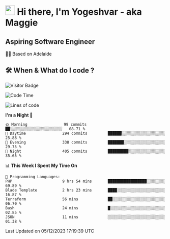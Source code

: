 <h1><img src="https://emojis.slackmojis.com/emojis/images/1531849430/4246/blob-sunglasses.gif?1531849430" width="30"/> Hi there, I'm Yogeshvar - aka Maggie</h1>

## Aspiring Software Engineer
🏂🏻  Based on Adelaide 

## 🛠 When & What do I code ?  

![Visitor Badge](https://visitor-badge.feriirawann.repl.co?username=yogeshvar&repo=yogeshvar&label=Visitors&style=plastic&color=%23457BFF&contentType=svg)

<!--START_SECTION:waka-->
![Code Time](http://img.shields.io/badge/Code%20Time-2%2C409%20hrs%2043%20mins-blue)

![Lines of code](https://img.shields.io/badge/From%20Hello%20World%20I%27ve%20Written-4.0%20million%20lines%20of%20code-blue)

**I'm a Night 🦉** 

```text
🌞 Morning                99 commits          ██░░░░░░░░░░░░░░░░░░░░░░░   08.71 % 
🌆 Daytime                294 commits         ██████░░░░░░░░░░░░░░░░░░░   25.88 % 
🌃 Evening                338 commits         ███████░░░░░░░░░░░░░░░░░░   29.75 % 
🌙 Night                  405 commits         █████████░░░░░░░░░░░░░░░░   35.65 % 
```


📊 **This Week I Spent My Time On** 

```text
💬 Programming Languages: 
PHP                      9 hrs 54 mins       █████████████████░░░░░░░░   69.89 % 
Blade Template           2 hrs 23 mins       ████░░░░░░░░░░░░░░░░░░░░░   16.87 % 
Terraform                56 mins             ██░░░░░░░░░░░░░░░░░░░░░░░   06.70 % 
Bash                     24 mins             █░░░░░░░░░░░░░░░░░░░░░░░░   02.85 % 
JSON                     11 mins             ░░░░░░░░░░░░░░░░░░░░░░░░░   01.38 % 
```


 Last Updated on 05/12/2023 17:19:39 UTC
<!--END_SECTION:waka-->
